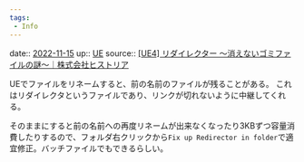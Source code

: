 ```yaml
---
tags:
 - Info
---
```


date:: [2022-11-15](Daily_Note/2022-11-15.md)
up:: [UE](../Bar/App/Unreal_Engine.md)
source:: [[UE4] リダイレクター ～消えないゴミファイルの謎～｜株式会社ヒストリア](https://historia.co.jp/archives/1028/)

UEでファイルをリネームすると、前の名前のファイルが残ることがある。
これはリダイレクタというファイルであり、リンクが切れないように中継してくれる。

そのままにすると前の名前への再度リネームが出来なくなったり3KBずつ容量消費したりするので、フォルダ右クリックから`Fix up Redirector in folder`で適宜修正。バッチファイルでもできるらしい。